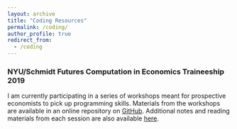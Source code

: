 ```yaml
---
layout: archive
title: "Coding Resources"
permalink: /coding/
author_profile: true
redirect_from:
  - /coding
---
```

### NYU/Schmidt Futures Computation in Economics Traineeship 2019
I am currently participating in a series of workshops meant for prospective economists to pick up programming skills. Materials from the workshops are available in an online repository on [GitHub](https://github.com/nyupredocs). Additional notes and reading materials from each session are also available [here](https://github.com/ras-princeton).
